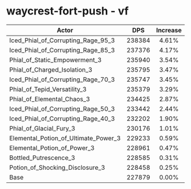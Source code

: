 # waycrest-fort-push - vf
| Actor | DPS | Increase |
|---|:---:|:---:|
|Iced_Phial_of_Corrupting_Rage_95_3|238384|4.61%|
|Iced_Phial_of_Corrupting_Rage_85_3|237376|4.17%|
|Phial_of_Static_Empowerment_3|235940|3.54%|
|Phial_of_Charged_Isolation_3|235795|3.47%|
|Iced_Phial_of_Corrupting_Rage_70_3|235747|3.45%|
|Phial_of_Tepid_Versatility_3|235379|3.29%|
|Phial_of_Elemental_Chaos_3|234425|2.87%|
|Iced_Phial_of_Corrupting_Rage_50_3|233442|2.44%|
|Iced_Phial_of_Corrupting_Rage_40_3|232202|1.90%|
|Phial_of_Glacial_Fury_3|230176|1.01%|
|Elemental_Potion_of_Ultimate_Power_3|229233|0.59%|
|Elemental_Potion_of_Power_3|228961|0.47%|
|Bottled_Putrescence_3|228585|0.31%|
|Potion_of_Shocking_Disclosure_3|228458|0.25%|
|Base|227879|0.00%|
